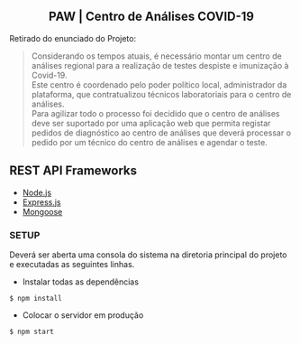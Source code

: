 <h2 align="center">
  PAW | Centro de Análises COVID-19
</h2>

<p>
Retirado do enunciado do Projeto:
<blockquote>
Considerando os  tempos atuais,  é necessário  montar um centro de análises regional para a realização de testes despiste e imunização à Covid-19.<br/>
Este centro é coordenado pelo poder político local, administrador da  plataforma, que  contratualizou técnicos laboratoriais para o centro de análises.<br/>
Para  agilizar todo  o processo foi decidido que o centro de análises deve ser suportado por uma aplicação web que permita registar pedidos de diagnóstico ao centro de análises que deverá processar o pedido por um técnico do centro de análises e agendar o teste.
</blockquote>
</p>

## REST API Frameworks

- [Node.js](https://nodejs.org/en/)
- [Express.js](https://expressjs.com/)
- [Mongoose](https://mongoosejs.com/)

### SETUP

Deverá ser aberta uma consola do sistema na diretoria principal do projeto e executadas as seguintes linhas.

- Instalar todas as dependências
```
$ npm install
```
- Colocar o servidor em produção
```
$ npm start
```